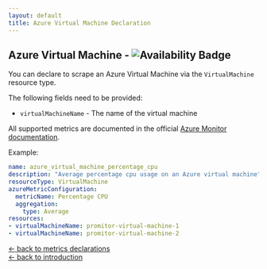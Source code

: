 ```yaml
---
layout: default
title: Azure Virtual Machine Declaration
---
```


## Azure Virtual Machine - ![Availability Badge](https://img.shields.io/badge/Available%20Starting-v1.0.0-green.svg)
You can declare to scrape an Azure Virtual Machine via the `VirtualMachine` resource type.

The following fields need to be provided:
- `virtualMachineName` - The name of the virtual machine

All supported metrics are documented in the official [Azure Monitor documentation](https://docs.microsoft.com/en-us/azure/azure-monitor/platform/metrics-supported#microsoftcomputevirtualmachines).

Example:
```yaml
name: azure_virtual_machine_percentage_cpu
description: "Average percentage cpu usage on an Azure virtual machine"
resourceType: VirtualMachine
azureMetricConfiguration:
  metricName: Percentage CPU
  aggregation:
    type: Average
resources:
- virtualMachineName: promitor-virtual-machine-1
- virtualMachineName: promitor-virtual-machine-2
```

[&larr; back to metrics declarations](/configuration/metrics)<br />
[&larr; back to introduction](/)